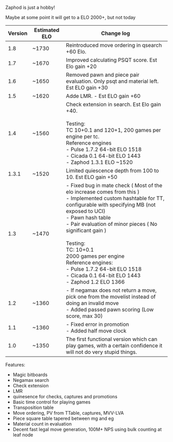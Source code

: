Zaphod is just a hobby!

Maybe at some point it will get to a ELO 2000+, but not today





| Version	| Estimated ELO		| Change log |
| -------	| -------------		| ---------- |
| 1.8		| ~1730				| Reintroduced move ordering in qsearch +60 Elo.
| 1.7		| ~1670				| Improved calculating PSQT score. Est Elo gain +20 |
| 1.6		| ~1650				| Removed pawn and piece pair evaluation. Only psqt and material left. Est ELO gain +30|
| 1.5		| ~1620				| Adde LMR. - Est ELO gain +60 |
| 1.4		| ~1560				| Check extension in search. Est Elo gain +40. <br><br> Testing: <br> TC 10+0.1 and 120+1, 200 games per engine per tc. <br> Reference engines <br> - Pulse 1.7.2 64-bit ELO 1518 <br> - Cicada 0.1 64-bit ELO 1443 <br> - Zaphod 1.3.1 ELO ~1520 |
| 1.3.1		| ~1520				| Limited quiescence depth from 100 to 10. Est ELO gain +50 |
| 1.3		| ~1470				| - Fixed bug in mate check ( Most of the elo increase comes from this ) <br>- Implemented custom hashtable for TT, configurable with specifying MB (not exposed to UCI) <br> - Pawn hash table <br> - Pair evaluation of minor pieces ( No significant gain )<br> <br> Testing: <br>TC: 10+0.1 <br> 2000 games per engine <br> Reference engines: <br>- Pulse 1.7.2 64-bit ELO 1518 <br>- Cicada 0.1 64-bit ELO 1443 <br> - Zaphod 1.2 ELO 1366
| 1.2		| ~1360				|  - If negamax does not return a move, pick one from the movelist instead of doing an invalid move <br> - Added passed pawn scoring (Low score, max 30)
| 1.1		| ~1360				|- Fixed error in promotion <br>- Added half move clock
| 1.0		| ~1350				| The first functional version which can play games, with a certain confidence it will not do very stupid things.


Features:
- Magic bitboards
- Negamax search
- Check extension
- LMR
- quinesence for checks, captures and promotions
- Basic time control for playing games
- Transposition table
- Move ordering, PV from TTable, captures, MVV-LVA
- Piece square table tapered between mg and eg
- Material count in evaluation
- Decent fast legal move generation, 100M+ NPS using bulk counting at leaf node

